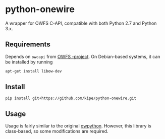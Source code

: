 # python-onewire
A wrapper for OWFS C-API, compatible with both Python 2.7 and Python 3.x.

## Requirements
Depends on `owcapi` from [OWFS -project](http://owfs.org/index.php?page=owcapi).
On Debian-based systems, it can be installed by running
```sh
apt-get install libow-dev
```

## Install
`pip install git+https://github.com/kipe/python-onewire.git`

## Usage
Usage is fairly similar to the original [owpython](http://owfs.sourceforge.net/owpython.html).
However, this library is class-based, so some modifications are required.
